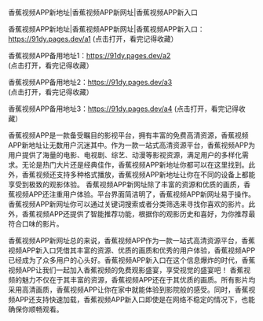 香蕉视频APP新地址|香蕉视频APP新网址|香蕉视频APP新入口

香蕉视频APP新地址|香蕉视频APP新网址|香蕉视频APP新入口：https://91dy.pages.dev/a1 (点击打开，看完记得收藏）

香蕉视频APP备用地址1：https://91dy.pages.dev/a2  (点击打开，看完记得收藏）

香蕉视频APP备用地址2：https://91dy.pages.dev/a3  (点击打开，看完记得收藏）

香蕉视频APP备用地址3：https://91dy.pages.dev/a4  (点击打开，看完记得收藏）





香蕉视频APP是一款备受瞩目的影视平台，拥有丰富的免费高清资源，香蕉视频APP新地址让无数用户沉迷其中。作为一款一站式高清资源平台，香蕉视频APP为用户提供了海量的电影、电视剧、综艺、动漫等影视资源，满足用户的多样化需求。无论是热门大片还是经典佳作，香蕉视频APP新地址你都可以在这里找到。此外，香蕉视频还支持多种格式播放，香蕉视频APP新地址让你在不同的设备上都能享受到极致的观影体验。
香蕉视频APP新网址除了丰富的资源和优质的画质，香蕉视频APP还注重用户体验。平台界面简洁明了，香蕉视频APP新网址易于操作。香蕉视频APP新网址你可以通过关键词搜索或者分类筛选来寻找你喜欢的影片。此外，香蕉视频APP还提供了智能推荐功能，根据你的观影历史和喜好，为你推荐最符合口味的影片。

香蕉视频APP新网址总的来说，香蕉视频APP作为一款一站式高清资源平台，香蕉视频APP新入口凭借其丰富的资源、优质的画质和优秀的用户体验，香蕉视频APP已经成为了众多用户的心头好。香蕉视频APP新入口在这个信息爆炸的时代，香蕉视频APP让我们一起加入香蕉视频的免费观影盛宴，享受视觉的盛宴吧！
香蕉视频的魅力不仅在于其丰富的资源，香蕉视频APP还在于其优质的画质。所有影片均采用高清画质，香蕉视频APP让你在家中就能体验到影院般的感受。同时，香蕉视频APP还支持快速加载，香蕉视频APP新入口即使是在网络不稳定的情况下，也能确保你顺畅观看。
